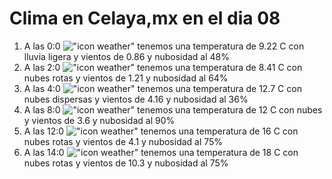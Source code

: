 # Clima en Celaya,mx en el dia 08

1. A las 0:0 !["icon weather"](http://openweathermap.org/img/w/10n.png) tenemos una temperatura de 9.22 C con lluvia ligera y  vientos de 0.86 y nubosidad al 48%
1. A las 2:0 !["icon weather"](http://openweathermap.org/img/w/04n.png) tenemos una temperatura de 8.41 C con nubes rotas y  vientos de 1.21 y nubosidad al 64%
1. A las 4:0 !["icon weather"](http://openweathermap.org/img/w/03n.png) tenemos una temperatura de 12.7 C con nubes dispersas y  vientos de 4.16 y nubosidad al 36%
1. A las 8:0 !["icon weather"](http://openweathermap.org/img/w/04n.png) tenemos una temperatura de 12 C con nubes y  vientos de 3.6 y nubosidad al 90%
1. A las 12:0 !["icon weather"](http://openweathermap.org/img/w/04d.png) tenemos una temperatura de 16 C con nubes rotas y  vientos de 4.1 y nubosidad al 75%
1. A las 14:0 !["icon weather"](http://openweathermap.org/img/w/04d.png) tenemos una temperatura de 18 C con nubes rotas y  vientos de 10.3 y nubosidad al 75%
